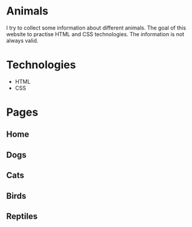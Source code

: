 # Animals
I try to collect some information about different animals. The goal of this website to practise HTML and CSS technologies. The information is not always valid.

# Technologies
- HTML
- CSS

# Pages

## Home

## Dogs

## Cats

## Birds

## Reptiles
